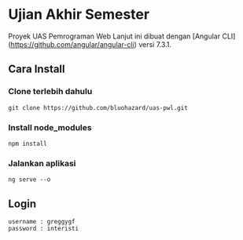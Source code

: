 # Ujian Akhir Semester
Proyek UAS Pemrograman Web Lanjut ini dibuat dengan [Angular CLI] (https://github.com/angular/angular-cli) versi 7.3.1.

## Cara Install

### Clone terlebih dahulu

```
git clone https://github.com/bluohazard/uas-pwl.git
```

### Install node_modules

```
npm install
```
### Jalankan aplikasi

```
ng serve --o
```

## Login

```
username : greggygf
password : interisti
```

